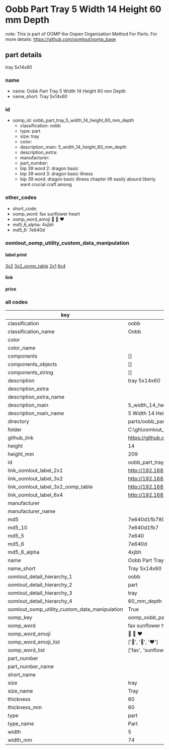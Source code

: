 # Oobb Part Tray 5 Width 14 Height 60 mm Depth  

note: This is part of OOMP the Oopen Organization Method For Parts. For more details: https://github.com/oomlout/oomp_base

##  part details
  



tray 5x14x60



### name
* name: Oobb Part Tray 5 Width 14 Height 60 mm Depth
* name_short: Tray 5x14x60 
### id
* oomp_id: oobb_part_tray_5_width_14_height_60_mm_depth
  * classification: oobb
  * type: part
  * size: tray
  * color: 
  * description_main: 5_width_14_height_60_mm_depth
  * description_extra: 
  * manufacturer: 
  * part_number: 
  * bip 39 word 2: dragon basic
  * bip 39 word 3: dragon basic illness
  * bip 39 word: dragon basic illness chapter lift easily absurd liberty want crucial craft among

### other_codes
* short_code: 
* oomp_word: fax sunflower heart
* oomp_word_emoji :fax: :sunflower: :heart:
* md5_6_alpha: 4xjbh
* md5_6: 7e640d






### oomlout_oomp_utility_custom_data_manipulation
#### label print
[3x2](http://192.168.1.245:1112/?label=oomp%204xjbh)
[3x2_oomp_table](http://192.168.1.108:1112/?label=oomp%204xjbh)
[2x1](http://192.168.1.242:1112/?label=oomp%204xjbh)
[6x4](http://192.168.1.55:1112/?label=oomp%204xjbh)    

#### link

                              

#### price







### all codes 
| key | value |  
| --- | --- |  
| classification | oobb |  
| classification_name | Oobb |  
| color |  |  
| color_name |  |  
| components | [] |  
| components_objects | [] |  
| components_string | [] |  
| description | tray 5x14x60 |  
| description_extra |  |  
| description_extra_name |  |  
| description_main | 5_width_14_height_60_mm_depth |  
| description_main_name | 5 Width 14 Height 60 mm Depth |  
| directory | parts/oobb_part_tray_5_width_14_height_60_mm_depth |  
| folder | C:\gh\oomlout_oobb_version_4_generated_parts\parts\oobb_part_tray_5_width_14_height_60_mm_depth |  
| github_link | https://github.com/oomlout/oomlout_oomp_part_src/tree/main/parts/oobb_part_tray_5_width_14_height_60_mm_depth |  
| height | 14 |  
| height_mm | 209 |  
| id | oobb_part_tray_5_width_14_height_60_mm_depth |  
| link_oomlout_label_2x1 | http://192.168.1.242:1112/?label=oomp%204xjbh |  
| link_oomlout_label_3x2 | http://192.168.1.245:1112/?label=oomp%204xjbh |  
| link_oomlout_label_3x2_oomp_table | http://192.168.1.108:1112/?label=oomp%204xjbh |  
| link_oomlout_label_6x4 | http://192.168.1.55:1112/?label=oomp%204xjbh |  
| manufacturer |  |  
| manufacturer_name |  |  
| md5 | 7e640d1fb780e0211640b266e244c210 |  
| md5_10 | 7e640d1fb7 |  
| md5_5 | 7e640 |  
| md5_6 | 7e640d |  
| md5_6_alpha | 4xjbh |  
| name | Oobb Part Tray 5 Width 14 Height 60 mm Depth |  
| name_short | Tray 5x14x60  |  
| oomlout_detail_hierarchy_1 | oobb |  
| oomlout_detail_hierarchy_2 | part |  
| oomlout_detail_hierarchy_3 | tray |  
| oomlout_detail_hierarchy_4 | 60_mm_depth |  
| oomlout_oomp_utility_custom_data_manipulation | True |  
| oomp_key | oomp_oobb_part_tray_5_width_14_height_60_mm_depth |  
| oomp_word | fax sunflower heart |  
| oomp_word_emoji | :fax: :sunflower: :heart: |  
| oomp_word_emoji_list | [':fax:', ':sunflower:', ':heart:'] |  
| oomp_word_list | ['fax', 'sunflower', 'heart'] |  
| part_number |  |  
| part_number_name |  |  
| short_name |  |  
| size | tray |  
| size_name | Tray |  
| thickness | 60 |  
| thickness_mm | 60 |  
| type | part |  
| type_name | Part |  
| width | 5 |  
| width_mm | 74 |  
